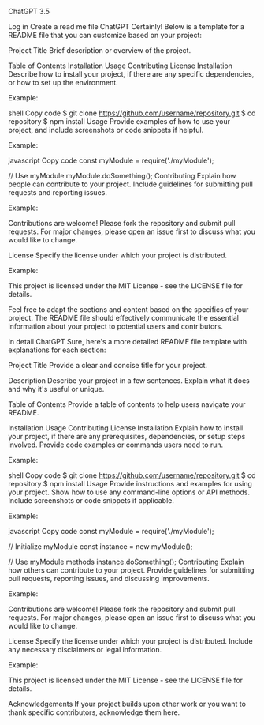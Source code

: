 ChatGPT 3.5

Log in
Create a read me file 
ChatGPT
Certainly! Below is a template for a README file that you can customize based on your project:

Project Title
Brief description or overview of the project.

Table of Contents
Installation
Usage
Contributing
License
Installation
Describe how to install your project, if there are any specific dependencies, or how to set up the environment.

Example:

shell
Copy code
$ git clone https://github.com/username/repository.git
$ cd repository
$ npm install
Usage
Provide examples of how to use your project, and include screenshots or code snippets if helpful.

Example:

javascript
Copy code
const myModule = require('./myModule');

// Use myModule
myModule.doSomething();
Contributing
Explain how people can contribute to your project. Include guidelines for submitting pull requests and reporting issues.

Example:

Contributions are welcome! Please fork the repository and submit pull requests. For major changes, please open an issue first to discuss what you would like to change.

License
Specify the license under which your project is distributed.

Example:

This project is licensed under the MIT License - see the LICENSE file for details.

Feel free to adapt the sections and content based on the specifics of your project. The README file should effectively communicate the essential information about your project to potential users and contributors.



In detail
ChatGPT
Sure, here's a more detailed README file template with explanations for each section:

Project Title
Provide a clear and concise title for your project.

Description
Describe your project in a few sentences. Explain what it does and why it's useful or unique.

Table of Contents
Provide a table of contents to help users navigate your README.

Installation
Usage
Contributing
License
Installation
Explain how to install your project, if there are any prerequisites, dependencies, or setup steps involved. Provide code examples or commands users need to run.

Example:

shell
Copy code
$ git clone https://github.com/username/repository.git
$ cd repository
$ npm install
Usage
Provide instructions and examples for using your project. Show how to use any command-line options or API methods. Include screenshots or code snippets if applicable.

Example:

javascript
Copy code
const myModule = require('./myModule');

// Initialize myModule
const instance = new myModule();

// Use myModule methods
instance.doSomething();
Contributing
Explain how others can contribute to your project. Provide guidelines for submitting pull requests, reporting issues, and discussing improvements.

Example:

Contributions are welcome! Please fork the repository and submit pull requests. For major changes, please open an issue first to discuss what you would like to change.

License
Specify the license under which your project is distributed. Include any necessary disclaimers or legal information.

Example:

This project is licensed under the MIT License - see the LICENSE file for details.

Acknowledgements
If your project builds upon other work or you want to thank specific contributors, acknowledge them here.
